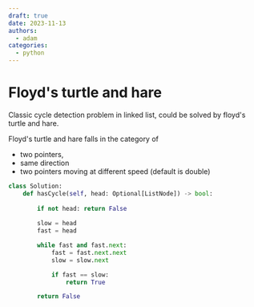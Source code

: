 ```yaml
---
draft: true
date: 2023-11-13
authors:
  - adam
categories:
  - python
---
```


# Floyd's turtle and hare

Classic cycle detection problem in linked list, could be solved by floyd's turtle and hare. 

Floyd's turtle and hare falls in the category of
- two pointers, 
- same direction
- two pointers moving at different speed (default is double)



```python
class Solution:
    def hasCycle(self, head: Optional[ListNode]) -> bool:
        
        if not head: return False
        
        slow = head
        fast = head

        while fast and fast.next:
            fast = fast.next.next
            slow = slow.next

            if fast == slow:
                return True

        return False
```